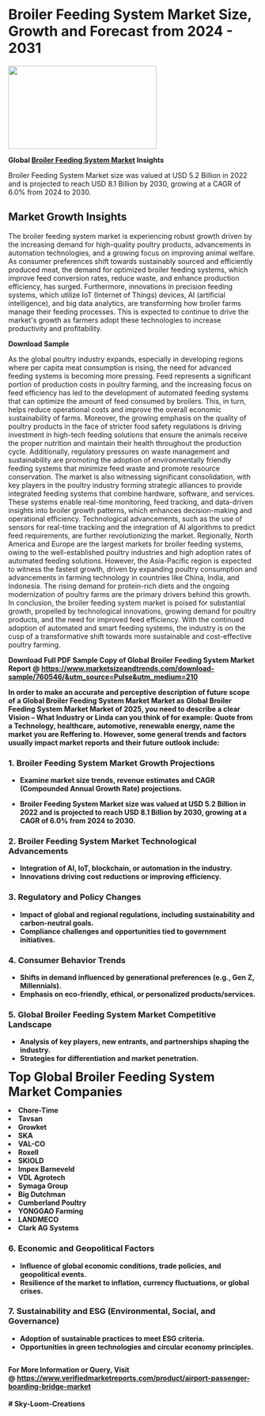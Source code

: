 <H1>Broiler Feeding System Market Size, Growth and Forecast from 2024 - 2031</H1><img class="aligncenter size-medium wp-image-584254" src="https://thirdeyenews.in/wp-content/uploads/2024/09/Global-Market-Research-300x168.jpeg" alt="" width="300" height="168" /><p><strong>Global&nbsp;<a href="https://www.marketsizeandtrends.com/download-sample/760546/&amp;utm_source=Pulse&amp;utm_medium=210">Broiler Feeding System Market</a> Insights</strong></p><p>Broiler Feeding System Market size was valued at USD 5.2 Billion in 2022 and is projected to reach USD 8.1 Billion by 2030, growing at a CAGR of 6.0% from 2024 to 2030.</p><p><h2>Market Growth Insights</h2> <p>The broiler feeding system market is experiencing robust growth driven by the increasing demand for high-quality poultry products, advancements in automation technologies, and a growing focus on improving animal welfare. As consumer preferences shift towards sustainably sourced and efficiently produced meat, the demand for optimized broiler feeding systems, which improve feed conversion rates, reduce waste, and enhance production efficiency, has surged. Furthermore, innovations in precision feeding systems, which utilize IoT (Internet of Things) devices, AI (artificial intelligence), and big data analytics, are transforming how broiler farms manage their feeding processes. This is expected to continue to drive the market's growth as farmers adopt these technologies to increase productivity and profitability.</p> <p><strong>Download Sample</strong></p> <p>As the global poultry industry expands, especially in developing regions where per capita meat consumption is rising, the need for advanced feeding systems is becoming more pressing. Feed represents a significant portion of production costs in poultry farming, and the increasing focus on feed efficiency has led to the development of automated feeding systems that can optimize the amount of feed consumed by broilers. This, in turn, helps reduce operational costs and improve the overall economic sustainability of farms. Moreover, the growing emphasis on the quality of poultry products in the face of stricter food safety regulations is driving investment in high-tech feeding solutions that ensure the animals receive the proper nutrition and maintain their health throughout the production cycle. Additionally, regulatory pressures on waste management and sustainability are promoting the adoption of environmentally friendly feeding systems that minimize feed waste and promote resource conservation. The market is also witnessing significant consolidation, with key players in the poultry industry forming strategic alliances to provide integrated feeding systems that combine hardware, software, and services. These systems enable real-time monitoring, feed tracking, and data-driven insights into broiler growth patterns, which enhances decision-making and operational efficiency. Technological advancements, such as the use of sensors for real-time tracking and the integration of AI algorithms to predict feed requirements, are further revolutionizing the market. Regionally, North America and Europe are the largest markets for broiler feeding systems, owing to the well-established poultry industries and high adoption rates of automated feeding solutions. However, the Asia-Pacific region is expected to witness the fastest growth, driven by expanding poultry consumption and advancements in farming technology in countries like China, India, and Indonesia. The rising demand for protein-rich diets and the ongoing modernization of poultry farms are the primary drivers behind this growth. In conclusion, the broiler feeding system market is poised for substantial growth, propelled by technological innovations, growing demand for poultry products, and the need for improved feed efficiency. With the continued adoption of automated and smart feeding systems, the industry is on the cusp of a transformative shift towards more sustainable and cost-effective poultry farming. <p><strong></p><p><span class=""><strong>Download Full PDF Sample Copy of Global Broiler Feeding System Market Report</strong> @ <a href="https://www.marketsizeandtrends.com/download-sample/760546/&amp;utm_source=Pulse&amp;utm_medium=210" target="_blank">https://www.marketsizeandtrends.com/download-sample/760546/&amp;utm_source=Pulse&amp;utm_medium=210</a></span></p><p>In order to make an accurate and perceptive description of future scope of a Global&nbsp;Broiler Feeding System Market Market as Global&nbsp;Broiler Feeding System Market Market of 2025, you need to describe a clear Vision &ndash; What Industry or Linda can you think of for example: Quote from a Technology, healthcare, automotive, renewable energy, name the market you are Reffering to. However, some general trends and factors usually impact market reports and their future outlook include:</p><h3>1.&nbsp;<strong>Broiler Feeding System Market Growth Projections</strong></h3><ul><li>Examine market size trends, revenue estimates and CAGR (Compounded Annual Growth Rate) projections.</li><li><p>Broiler Feeding System Market size was valued at USD 5.2 Billion in 2022 and is projected to reach USD 8.1 Billion by 2030, growing at a CAGR of 6.0% from 2024 to 2030.</p></li></ul><h3>2.&nbsp;<strong>Broiler Feeding System Market Technological Advancements</strong></h3><ul><li>Integration of AI, IoT, blockchain, or automation in the industry.</li><li>Innovations driving cost reductions or improving efficiency.</li></ul><h3>3.&nbsp;<strong>Regulatory and Policy Changes</strong></h3><ul><li>Impact of global and regional regulations, including sustainability and carbon-neutral goals.</li><li>Compliance challenges and opportunities tied to government initiatives.</li></ul><h3>4.&nbsp;<strong>Consumer Behavior Trends</strong></h3><ul><li>Shifts in demand influenced by generational preferences (e.g., Gen Z, Millennials).</li><li>Emphasis on eco-friendly, ethical, or personalized products/services.</li></ul><h3>5.&nbsp;<strong>Global Broiler Feeding System Market Competitive Landscape</strong></h3><ul><li>Analysis of key players, new entrants, and partnerships shaping the industry.</li><li>Strategies for differentiation and market penetration.</li></ul><p data-pm-slice="1 1 []"><span style="color: inherit; font-family: inherit; font-size: 25px;">Top Global Broiler Feeding System Market Companies</span></p><div class="" data-test-id=""><p><li>Chore-Time</li><li> Tavsan</li><li> Growket</li><li> SKA</li><li> VAL-CO</li><li> Roxell</li><li> SKIOLD</li><li> Impex Barneveld</li><li> VDL Agrotech</li><li> Symaga Group</li><li> Big Dutchman</li><li> Cumberland Poultry</li><li> YONGGAO Farming</li><li> LANDMECO</li><li> Clark AG Systems</li></p></div><h3>6.&nbsp;<strong>Economic and Geopolitical Factors</strong></h3><ul><li>Influence of global economic conditions, trade policies, and geopolitical events.</li><li>Resilience of the market to inflation, currency fluctuations, or global crises.</li></ul><h3>7.&nbsp;<strong>Sustainability and ESG (Environmental, Social, and Governance)</strong></h3><ul><li>Adoption of sustainable practices to meet ESG criteria.</li><li>Opportunities in green technologies and circular economy principles.</li></ul><h2><strong style="font-size: 14px;">For More Information or Query, Visit @&nbsp;</strong><a style="background-color: #ffffff; font-size: 14px;" href="https://www.marketsizeandtrends.com/report/broiler-feeding-system-market/" target="_blank">https://www.verifiedmarketreports.com/product/airport-passenger-boarding-bridge-market</a></h2># Sky-Loom-Creations
